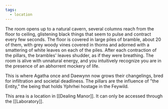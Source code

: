 ```yaml
---
tags:
  - location
---
```

The room opens up to a natural cavern, several columns reach from the floor to ceiling, glistening black things that seem to pulse and contract every few seconds. The floor is covered in large piles of bramble, about 20 of them, with grey woody vines covered in thorns and adorned with a smattering of white leaves on each of the piles. After each contraction of the pillars, the brambles' leaves shudder, as if they were breathing. The room is alive with unnatural energy, and you intuitively recognize you are in the presence of an abhorrent mockery of life.

This is where Agatha once and Daewynn now grows their changelings, bred for infiltration and societal deadliness. The pillars are the influence of "the Entity," the being that holds Yphrhei hostage in the Feywild.

This area is a location in [[Dealing Manor]]. It can only be accessed through the [[Laboratory]].